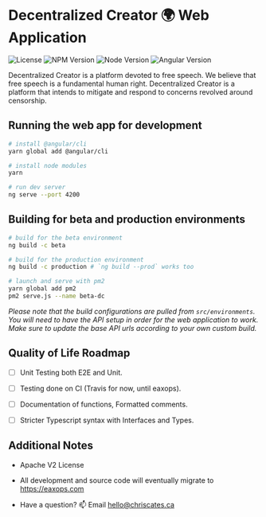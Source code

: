 # Decentralized Creator 🌍 Web Application

![License](https://img.shields.io/badge/license-Apache%20V2-blue.svg)
![NPM Version](https://img.shields.io/badge/npm-v6.4.1-blue.svg)
![Node Version](https://img.shields.io/badge/node-v10.14.1-blue.svg)
![Angular Version](https://img.shields.io/badge/angular-v7.1.3-blue.svg)

Decentralized Creator is a platform devoted to free speech. We believe that free speech is a fundamental human right. Decentralized Creator is a platform that intends to mitigate and respond to concerns revolved around censorship.

## Running the web app for development

```bash
# install @angular/cli
yarn global add @angular/cli

# install node modules
yarn

# run dev server
ng serve --port 4200
```

## Building for beta and production environments

```bash
# build for the beta environment
ng build -c beta

# build for the production environment
ng build -c production # `ng build --prod` works too

# launch and serve with pm2
yarn global add pm2
pm2 serve.js --name beta-dc
```

*Please note that the build configurations are pulled from `src/environments`. You will need to have the API setup in order for the web application to work. Make sure to update the base API urls according to your own custom build.*

## Quality of Life Roadmap

- [ ] Unit Testing both E2E and Unit.

- [ ] Testing done on CI (Travis for now, until eaxops).

- [ ] Documentation of functions, Formatted comments.

- [ ] Stricter Typescript syntax with Interfaces and Types.

## Additional Notes

- Apache V2 License

- All development and source code will eventually migrate to https://eaxops.com

- Have a question? :mailbox: Email hello@chriscates.ca
